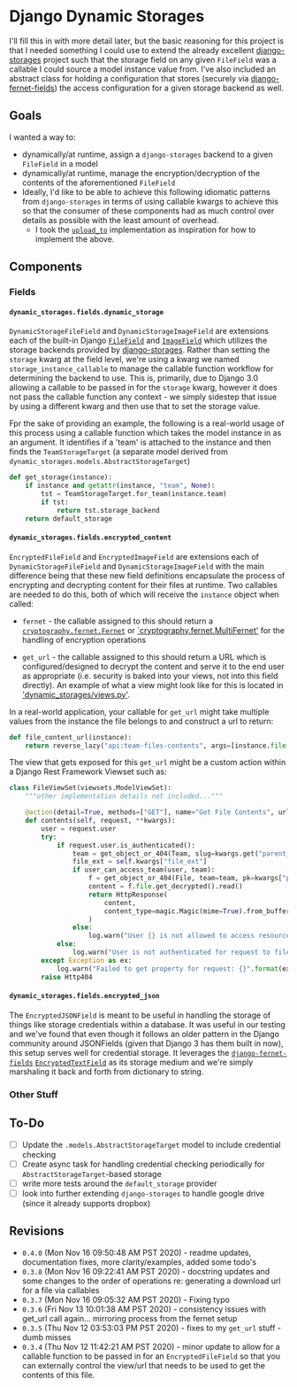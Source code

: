 # Django Dynamic Storages

I'll fill this in with more detail later, but the basic reasoning for this project is that I needed something I could use to extend the already excellent [django-storages](https://github.com/jschneier/django-storages) project such that the storage field on any given `FileField` was a callable I could source a model instance value from. I've also included an abstract class for holding a configuration that stores (securely via [django-fernet-fields](https://github.com/orcasgit/django-fernet-fields)) the access configuration for a given storage backend as well.  

## Goals

I wanted a way to:

* dynamically/at runtime, assign a `django-storages` backend to a given `FileField` in a model
* dynamically/at runtime, manage the encryption/decryption of the contents of the aforementioned `FileField`
* Ideally, I'd like to be able to achieve this following idiomatic patterns from `django-storages` in terms of using callable kwargs to achieve this so that the consumer of these components had as much control over details as possible with the least amount of overhead.
    * I took the [`upload_to`](https://docs.djangoproject.com/en/3.1/ref/models/fields/#django.db.models.FileField.upload_to) implementation as inspiration for how to implement the above.

## Components

### Fields

#### `dynamic_storages.fields.dynamic_storage`

`DynamicStorageFileField` and `DynamicStorageImageField` are extensions each of the built-in Django [`FileField`](https://docs.djangoproject.com/en/3.1/ref/models/fields/#filefield) and [`ImageField`](https://docs.djangoproject.com/en/3.1/ref/models/fields/#integerfield) which utilizes the storage backends provided by [django-storages](https://django-storages.readthedocs.io/en/latest/). Rather than setting the `storage` kwarg at the field level, we're using a kwarg we named `storage_instance_callable` to manage the callable function workflow for determining the backend to use. This is, primarily, due to Django 3.0 allowing a callable to be passed in for the `storage` kwarg, however it does not pass the callable function any context - we simply sidestep that issue by using a different kwarg and then use that to set the storage value.


Fpr the sake of providing an example, the following is a real-world usage of this process using a callable function which takes the model instance in as an argument. It identifies if a 'team' is attached to the instance and then finds the `TeamStorageTarget` (a separate model derived from `dynamic_storages.models.AbstractStorageTarget`)

```python
def get_storage(instance):
    if instance and getattr(instance, "team", None):
        tst = TeamStorageTarget.for_team(instance.team)
        if tst:
            return tst.storage_backend
    return default_storage
```

#### `dynamic_storages.fields.encrypted_content`

`EncryptedFileField` and `EncryptedImageField` are extensions each of `DynamicStorageFileField` and `DynamicStorageImageField` with the main difference being that these new field definitions encapsulate the process of encrypting and decrypting content for their files at runtime. Two callables are needed to do this, both of which will receive the `instance` object when called:

* `fernet` - the callable assigned to this should return a [`cryptography.fernet.Fernet`](https://cryptography.io/en/latest/fernet.html?highlight=fernet#cryptography.fernet.Fernet) or [`cryptography.fernet.MultiFernet'](https://cryptography.io/en/latest/fernet.html?highlight=fernet#cryptography.fernet.Fernet) for the handling of encryption operations


* `get_url` - the callable assigned to this should return a URL which is configured/designed to decrypt the content and serve it to the end user as appropriate (i.e. security is baked into your views, not into this field directly). An example of what a view might look like for this is located in ['dynamic_storages/views.py'](dynamic_storages/views.py).

In a real-world application, your callable for `get_url` might take multiple values from the instance the file belongs to and construct a url to return:

```python
def file_content_url(instance):
    return reverse_lazy("api:team-files-contents", args=[instance.file.team.slug, instance.team.id, instance.team.file.name.split(".")[-1]])
```

The view that gets exposed for this `get_url` might be a custom action within a Django Rest Framework Viewset such as:

```python
class FileViewSet(viewsets.ModelViewSet):
    """other implementation details not included..."""

    @action(detail=True, methods=["GET"], name="Get File Contents", url_path="contents.<str:file_ext>")
    def contents(self, request, **kwargs):
        user = request.user
        try:
            if request.user.is_authenticated():
                team = get_object_or_404(Team, slug=kwargs.get("parent_lookup_team__slug"))
                file_ext = self.kwargs["file_ext"]
                if user_can_access_team(user, team):
                    f = get_object_or_404(File, team=team, pk=kwargs["pk"])
                    content = f.file.get_decrypted().read()
                    return HttpResponse(
                        content,
                        content_type=magic.Magic(mime=True).from_buffer(content),
                    )
                else:
                    log.warn("User {} is not allowed to access resources for team {}".format(user.username, team.name))
            else:
                log.warn("User is not authenticated for request to file with {}".format(self.kwargs))
        except Exception as ex:
            log.warn("Failed to get property for request: {}".format(ex))
        raise Http404
```

#### `dynamic_storages.fields.encrypted_json`

The `EncryptedJSONField` is meant to be useful in handling the storage of things like storage credentials within a database. It was useful in our testing and we've found that even though it follows an older pattern in the Django community around JSONFields (given that Django 3 has them built in now), this setup serves well for credential storage.  It leverages the [`django-fernet-fields`](https://github.com/orcasgit/django-fernet-fields) [`EncryptedTextField`](https://github.com/orcasgit/django-fernet-fields/blob/master/fernet_fields/fields.py#L109) as its storage medium and we're simply marshaling it back and forth from dictionary to string.  


### Other Stuff

###


## To-Do

* [ ] Update the `.models.AbstractStorageTarget` model to include credential checking
* [ ] Create async task for handling credential checking periodically for `AbstractStorageTarget`-based storage
* [ ] write more tests around the `default_storage` provider
* [ ] look into further extending `django-storages` to handle google drive (since it already supports dropbox)

## Revisions

* `0.4.0` (Mon Nov 16 09:50:48 AM PST 2020) - readme updates, documentation fixes, more clarity/examples, added some todo's 
* `0.3.8` (Mon Nov 16 09:22:41 AM PST 2020) - docstring updates and some changes to the order of operations re: generating a download url for a file via callables
* `0.3.7` (Mon Nov 16 09:05:32 AM PST 2020) - Fixing typo
* `0.3.6` (Fri Nov 13 10:01:38 AM PST 2020) - consistency issues with get_url call again... mirroring process from the fernet setup
* `0.3.5` (Thu Nov 12 03:53:03 PM PST 2020) - fixes to my `get_url` stuff - dumb misses
* `0.3.4` (Thu Nov 12 11:42:21 AM PST 2020) - minor update to allow for a callable function to be passed in for an `EncryptedFileField` so that you can externally control the view/url that needs to be used to get the contents of this file.
